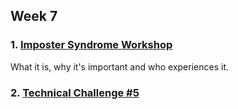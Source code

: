 ## Week 7

### 1. [Imposter Syndrome Workshop](https://www.youtube.com/watch?v=fUpGAx6hMgU)
What it is, why it's important and who experiences it.

### 2. [Technical Challenge #5](https://github.com/archanaserver/Google-Get-Ahead-APAC/tree/master/Week%207%20/Technical-Challenge%20%235)
